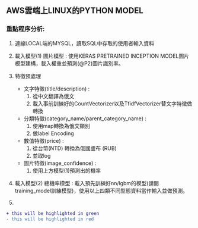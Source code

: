 ## AWS雲端上LINUX的PYTHON MODEL

### 重點程序分析:
1. 連線LOCAL端的MYSQL，讀取SQL中存取的使用者輸入資料
2. 載入模型(1) 圖片模型 : 使用KERAS PRETRAINED INCEPTION MODEL圖片模型建構，載入權重並預測(@P2)圖片識別率。
3. 特徵預處理   <br>

    * 文字特徵(title/description) :  <br>
      1. 從中文翻譯為俄文 <br>
      2. 載入事前訓練好的CountVectorizer以及TfidfVectorizer替文字特徵做轉換  <br>
    * 分類特徵(category_name/parent_category_name) :  <br>
      1. 使用map轉換為俄文類別  <br>
      2. 做label Encoding <br>
    * 數值特徵(price) : 
      1. 從台幣(NTD) 轉換為俄國盧布 (RUB)  <br>
      2. 並取log <br>
    * 圖片特徵(image_confidence) :  <br>
      1. 使用上方模型(1)預測出的機率 <br>        
              
4. 載入模型(2) 總機率模型 : 載入預先訓練好nn/lgbm的模型(請閱training_model訓練模型)，使用以上四類不同型態資料當作輸入並做預測。 <br>
5.

```diff 
+ this will be highlighted in green 
- this will be highlighted in red 
``` 
